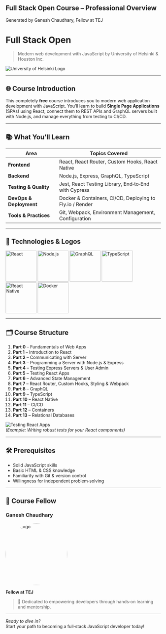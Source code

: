 
## Full Stack Open Course – Professional Overview
   Generated by Ganesh Chaudhary, Fellow at TEJ


# Full Stack Open  
> Modern web development with JavaScript by University of Helsinki & Houston Inc.  

![University of Helsinki Logo](https://www.sttinfo.fi/data/images/00382/395bc891-fb8c-47c3-a253-6a2b19670133.jpg)  

---

## 🌐 Course Introduction  
This completely **free** course introduces you to modern web application development with JavaScript. You’ll learn to build **Single Page Applications** (SPAs) using React, connect them to REST APIs and GraphQL servers built with Node.js, and manage everything from testing to CI/CD.

---

## 📚 What You’ll Learn  
| Area                              | Topics Covered                                                   |
|-----------------------------------|------------------------------------------------------------------|
| **Frontend**                      | React, React Router, Custom Hooks, React Native                 |
| **Backend**                       | Node.js, Express, GraphQL, TypeScript                           |
| **Testing & Quality**             | Jest, React Testing Library, End‑to‑End with Cypress            |
| **DevOps & Deployment**           | Docker & Containers, CI/CD, Deploying to Fly.io / Render       |
| **Tools & Practices**             | Git, Webpack, Environment Management, Configuration             |

---

## 🚀 Technologies & Logos  

<p float="left">
  <img src="https://reactjs.org/logo-og.png" alt="React" width="100" />
  <img src="https://usefulangle.s3.amazonaws.com/thumbs/nodejs.png" alt="Node.js" width="100" />
  <img src="https://graphql.org/img/logo.svg" alt="GraphQL" width="100" />
  <img src="https://cdn.worldvectorlogo.com/logos/typescript.svg" alt="TypeScript" width="100" />
  <img src="https://reactnative.dev/img/header_logo.svg" alt="React Native" width="100" />
  <img src="https://www.docker.com/wp-content/uploads/2022/03/Moby-logo.png" alt="Docker" width="100" />
</p>

---

## 🗂️ Course Structure  

1. **Part 0** – Fundamentals of Web Apps  
2. **Part 1** – Introduction to React  
3. **Part 2** – Communicating with Server  
4. **Part 3** – Programming a Server with Node.js & Express  
5. **Part 4** – Testing Express Servers & User Admin  
6. **Part 5** – Testing React Apps  
7. **Part 6** – Advanced State Management  
8. **Part 7** – React Router, Custom Hooks, Styling & Webpack  
9. **Part 8** – GraphQL  
10. **Part 9** – TypeScript  
11. **Part 10** – React Native  
12. **Part 11** – CI/CD  
13. **Part 12** – Containers  
14. **Part 13** – Relational Databases  

![Testing React Apps](https://www.clariontech.com/hs-fs/hubfs/DEVELOPING%20APPS%20WITH%20FLUTTER%20%281%29.jpg?width=510&height=310&name=DEVELOPING%20APPS%20WITH%20FLUTTER%20%281%29.jpg)  
*(Example: Writing robust tests for your React components)*  

---

## 🛠️ Prerequisites  
- Solid JavaScript skills  
- Basic HTML & CSS knowledge  
- Familiarity with Git & version control  
- Willingness for independent problem‑solving  

---

## 👥 Course Fellow  

### Ganesh Chaudhary  
<p align="left">
  <img
    src="https://media.licdn.com/dms/image/v2/C561BAQHVSyePnHpbcQ/company-background_10000/company-background_10000/0/1648109673186/tej_fellowship_cover?e=2147483647&v=beta&t=lKhKr-1ThL1KaLRru1eKqmNK8IvkXVhOc93khrHErmU"
    alt="TEJ Logo"
    width="200"
    height="200"
    style="border-radius: 50%; object-fit: cover;"
  />
</p>


**Fellow at TEJ**  
> 🚀 Dedicated to empowering developers through hands‑on learning and mentorship.

---

*Ready to dive in?*  
Start your path to becoming a full‑stack JavaScript developer today!  
